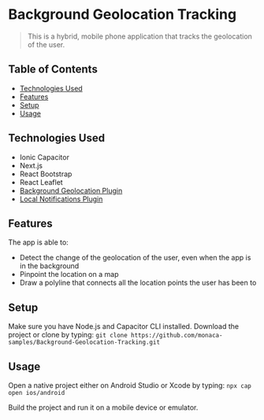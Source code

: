 # Background Geolocation Tracking
> This is a hybrid, mobile phone application that tracks the geolocation of the user.

## Table of Contents
* [Technologies Used](#technologies-used)
* [Features](#features)
* [Setup](#setup)
* [Usage](#usage)

## Technologies Used
- Ionic Capacitor
- Next.js
- React Bootstrap
- React Leaflet
- [Background Geolocation Plugin](https://github.com/capacitor-community/background-geolocation)
- [Local Notifications Plugin](https://capacitorjs.com/docs/apis/local-notifications)

## Features
The app is able to:
- Detect the change of the geolocation of the user, even when the app is in the background
- Pinpoint the location on a map
- Draw a polyline that connects all the location points the user has been to

## Setup
Make sure you have Node.js and Capacitor CLI installed. Download the project or clone by typing:
`git clone https://github.com/monaca-samples/Background-Geolocation-Tracking.git`

## Usage
Open a native project either on Android Studio or Xcode by typing:
`npx cap open ios/android`

Build the project and run it on a mobile device or emulator.
